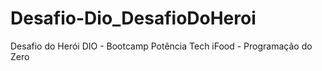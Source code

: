 # Desafio-Dio_DesafioDoHeroi
Desafio do Herói DIO - Bootcamp Potência Tech iFood - Programação do Zero  

